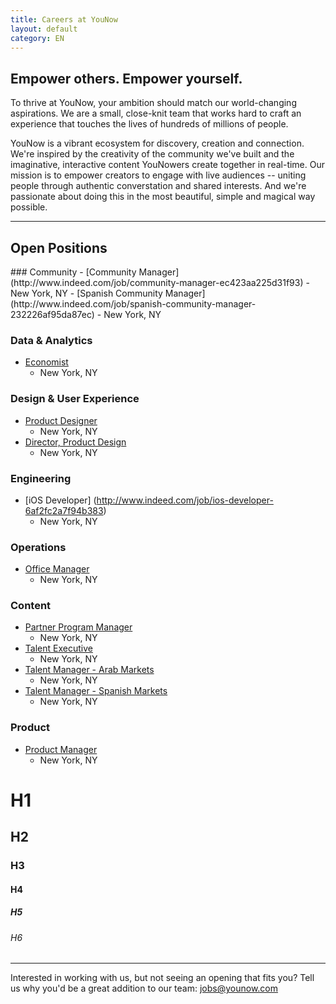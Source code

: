 ```yaml
---
title: Careers at YouNow
layout: default
category: EN
---
```

## Empower others. Empower yourself.

To thrive at YouNow, your ambition should match our world-changing aspirations. We are a small, close-knit team that works hard to craft an experience that touches the lives of hundreds of millions of people.

YouNow is a vibrant ecosystem for discovery, creation and connection. We're inspired by the creativity of the community we've built and the imaginative, interactive content YouNowers create together in real-time. Our mission is to empower creators to engage with live audiences -- uniting people through authentic converstation and shared interests. And we're passionate about doing this in the most beautiful, simple and magical way possible.

---

## Open Positions
<div id="jobsColumns" note="do not edit this line">
<div id="column1" note="do not edit this line">
### Community 
- [Community Manager](http://www.indeed.com/job/community-manager-ec423aa225d31f93)
 - New York, NY
- [Spanish Community Manager](http://www.indeed.com/job/spanish-community-manager-232226af95da87ec)
 - New York, NY

### Data & Analytics
- [Economist](http://www.indeed.com/job/economist-cff6159426a74d82)
  - New York, NY

### Design & User Experience
- [Product Designer](http://www.indeed.com/job/product-designer-32cc54da1dfb228a)
  - New York, NY
- [Director, Product Design](http://www.indeed.com/job/director-product-design-7d1284466b02a612)
  - New York, NY

### Engineering
- [iOS Developer] (http://www.indeed.com/job/ios-developer-6af2fc2a7f94b383)
  - New York, NY

</div note="do not edit this line">
<div id="column2" note="do not edit this line">

### Operations
- [Office Manager](http://www.indeed.com/job/office-manager-7bad5cd53afbc1ed)
  - New York, NY

### Content
- [Partner Program Manager](http://www.indeed.com/job/partner-program-manager-9dca7a0aa2cc087e)
  - New York, NY
- [Talent Executive](http://www.indeed.com/job/talent-executive-1557ed08943a837e)
  - New York, NY
- [Talent Manager - Arab Markets](http://www.indeed.com/job/talent-manager-arab-markets-46af7f95d65d25dc)
  - New York, NY
- [Talent Manager - Spanish Markets](http://www.indeed.com/job/talent-manager-spanish-markets-1df170ee252ef477)
  - New York, NY

### Product
- [Product Manager](http://www.indeed.com/job/product-manager-4869b6bc4fb4de47)
  - New York, NY

# H1
## H2
### H3
#### H4
##### H5
###### H6


</div note="do not edit this line">
</div note="do not edit this line">
    
---

Interested in working with us, but not seeing an opening that fits you? Tell us why you'd be a great addition to our team: [jobs@younow.com](jobs@younow.com)
